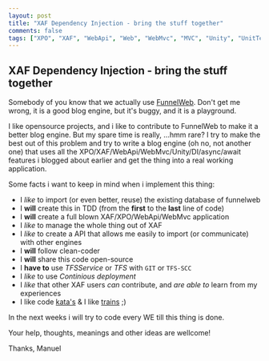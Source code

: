 ```yaml
--- 
layout: post
title: "XAF Dependency Injection - bring the stuff together"
comments: false
tags: ["XPO", "XAF", "WebApi", "Web", "WebMvc", "MVC", "Unity", "UnitTesting", "DependencyInjection", "DI", "async", "await"]
---
```

## XAF Dependency Injection - bring the stuff together #

Somebody of you know that we actually use [FunnelWeb](http://www.funnelweblog.com/). Don't get me wrong, it is a good blog engine, but it's buggy, and it is a playground. 

I like opensource projects, and i like to contribute to FunnelWeb to make it a better blog engine. But my spare time is really, ...hmm rare? I try to make the best out of this problem and try to write a blog engine (oh no, not another one) that uses all the XPO/XAF/WebApi/WebMvc/Unity/DI/async/await features i blogged about earlier and get the thing into a real working application.

Some facts i want to keep in mind when i implement this thing:

* I *like* to import (or even better, reuse) the existing database of funnelweb
* I **will** create this in TDD (from the **first** to the **last** line of code)
* I **will** create a full blown XAF/XPO/WebApi/WebMvc application
* I *like* to manage the whole thing out of XAF
* I *like* to create a API that allows me easily to import (or communicate) with other engines
* I **will** follow clean-coder
* I **will** share this code open-source
* I **have to** use *TFSService* or *TFS* with `GIT` or `TFS-SCC`
* I *like* to use *Continious deployment*
* I *like* that other XAF users *can* contribute, and *are able to* learn from my experiences
* I like code [kata's](http://osherove.com/tdd-kata-1/) & I like [trains](http://www.youtube.com/watch?v=hHkKJfcBXcw) ;)

In the next weeks i will try to code every WE till this thing is done.

Your help, thoughts, meanings and other ideas are wellcome! 

Thanks, Manuel

